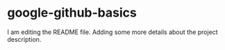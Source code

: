 # google-github-basics

I am editing the README file. Adding some more details about the project description.
